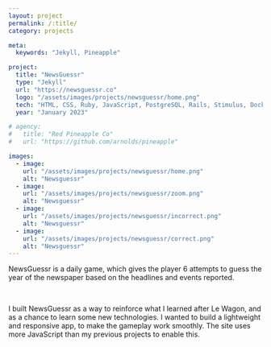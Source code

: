 ```yaml
---
layout: project
permalink: /:title/
category: projects

meta:
  keywords: "Jekyll, Pineapple"

project:
  title: "NewsGuessr"
  type: "Jekyll"
  url: "https://newsguessr.co"
  logo: "/assets/images/projects/newsguessr/home.png"
  tech: "HTML, CSS, Ruby, JavaScript, PostgreSQL, Rails, Stimulus, Docker, Fly.io"
  year: "January 2023"

# agency:
#   title: "Red Pineapple Co"
#   url: "https://github.com/arnolds/pineapple"

images:
  - image:
    url: "/assets/images/projects/newsguessr/home.png"
    alt: "Newsguessr"
  - image:
    url: "/assets/images/projects/newsguessr/zoom.png"
    alt: "Newsguessr"
  - image:
    url: "/assets/images/projects/newsguessr/incorrect.png"
    alt: "Newsguessr"
  - image:
    url: "/assets/images/projects/newsguessr/correct.png"
    alt: "Newsguessr"
---
```

<p>NewsGuessr is a daily game, which gives the player 6 attempts to guess the year of the newspaper based on the headlines and events reported.</p>
<br>
<p>I built NewsGuessr as a way to reinforce what I learned after Le Wagon, and as a chance to learn some new technologies. I wanted to build a lightweight and responsive app, to make the gameplay work smoothly. The site uses more JavaScript than my previous projects to enable this. </p>
<br>
